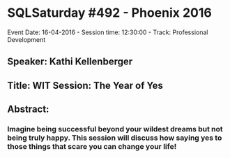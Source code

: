 # SQLSaturday #492 - Phoenix 2016
Event Date: 16-04-2016 - Session time: 12:30:00 - Track: Professional Development
## Speaker: Kathi Kellenberger
## Title: WIT Session: The Year of Yes
## Abstract:
### Imagine being successful beyond your wildest dreams but not being truly happy. This session will discuss how saying yes to those things that scare you can change your life!
